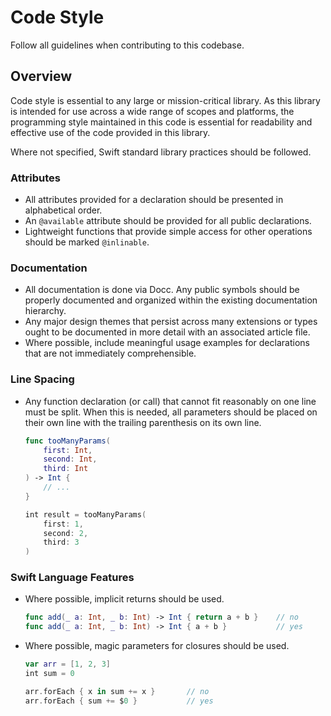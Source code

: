 # Code Style

Follow all guidelines when contributing to this codebase.

## Overview

Code style is essential to any large or mission-critical library. As this 
library is intended for use across a wide range of scopes and platforms, the 
programming style maintained in this code is essential for readability and 
effective use of the code provided in this library. 

Where not specified, Swift standard library practices should be followed.

### Attributes
  * All attributes provided for a declaration should be presented in alphabetical order.
  * An `@available` attribute should be provided for all public declarations.
  * Lightweight functions that provide simple access for other operations should be 
    marked `@inlinable`.

### Documentation
  * All documentation is done via Docc. Any public symbols should be properly documented
    and organized within the existing documentation hierarchy.
  * Any major design themes that persist across many extensions or types ought to be 
    documented in more detail with an associated article file. 
  * Where possible, include meaningful usage examples for declarations that are not immediately
    comprehensible.

### Line Spacing
  * Any function declaration (or call) that cannot fit reasonably on one line must be split.
    When this is needed, all parameters should be placed on their own line with the trailing
    parenthesis on its own line.
    ```swift
    func tooManyParams(
        first: Int,
        second: Int,
        third: Int
    ) -> Int {
        // ...
    }

    int result = tooManyParams(
        first: 1,
        second: 2,
        third: 3
    )
    ```

### Swift Language Features
  * Where possible, implicit returns should be used.
    ```swift
    func add(_ a: Int, _ b: Int) -> Int { return a + b }    // no
    func add(_ a: Int, _ b: Int) -> Int { a + b }           // yes
    ```
  * Where possible, magic parameters for closures should be used.
    ```swift
    var arr = [1, 2, 3]
    int sum = 0

    arr.forEach { x in sum += x }       // no
    arr.forEach { sum += $0 }           // yes
    ```
